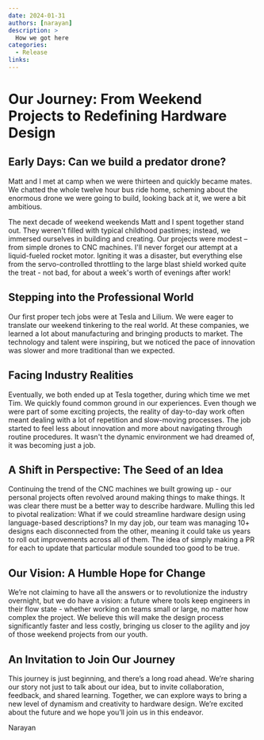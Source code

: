 ```yaml
---
date: 2024-01-31
authors: [narayan]
description: >
  How we got here
categories:
  - Release
links:
---
```


# Our Journey: From Weekend Projects to Redefining Hardware Design

## Early Days: Can we build a predator drone?

Matt and I met at camp when we were thirteen and quickly became mates. We chatted the whole twelve hour bus ride home, scheming about the enormous drone we were going to build, looking back at it, we were a bit ambitious.

The next decade of weekend weekends Matt and I spent together stand out. They weren't filled with typical childhood pastimes; instead, we immersed ourselves in building and creating. Our projects were modest – from simple drones to CNC machines. I'll never forget our attempt at a liquid-fueled rocket motor. Igniting it was a disaster, but everything else from the servo-controlled throttling to the large blast shield worked quite the treat - not bad, for about a week's worth of evenings after work!


## Stepping into the Professional World

Our first proper tech jobs were at Tesla and Lilium. We were eager to translate our weekend tinkering to the real world. At these companies, we learned a lot about manufacturing and bringing products to market. The technology and talent were inspiring, but we noticed the pace of innovation was slower and more traditional than we expected.


## Facing Industry Realities

Eventually, we both ended up at Tesla together, during which time we met Tim. We quickly found common ground in our experiences. Even though we were part of some exciting projects, the reality of day-to-day work often meant dealing with a lot of repetition and slow-moving processes. The job started to feel less about innovation and more about navigating through routine procedures. It wasn't the dynamic environment we had dreamed of, it was becoming just a job.


## A Shift in Perspective: The Seed of an Idea

Continuing the trend of the CNC machines we built growing up - our personal projects often revolved around making things to make things. It was clear there must be a better way to describe hardware. Mulling this led to pivotal realization: What if we could streamline hardware design using language-based descriptions? In my day job, our team was managing 10+ designs each disconnected from the other, meaning it could take us years to roll out improvements across all of them. The idea of simply making a PR for each to update that particular module sounded too good to be true.


## Our Vision: A Humble Hope for Change

We’re not claiming to have all the answers or to revolutionize the industry overnight, but we do have a vision: a future where tools keep engineers in their flow state - whether working on teams small or large, no matter how complex the project. We believe this will make the design process significantly faster and less costly, bringing us closer to the agility and joy of those weekend projects from our youth.


## An Invitation to Join Our Journey

This journey is just beginning, and there’s a long road ahead. We’re sharing our story not just to talk about our idea, but to invite collaboration, feedback, and shared learning. Together, we can explore ways to bring a new level of dynamism and creativity to hardware design. We’re excited about the future and we hope you’ll join us in this endeavor.

Narayan
